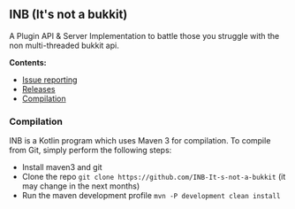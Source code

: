 ## INB (It's not a bukkit)
<p>A Plugin API & Server Implementation to battle those you struggle with the non multi-threaded bukkit api.</p>

**Contents:**
* [Issue reporting](https://github.com/INB-It-s-not-a-bukkit/INB/issues)
* [Releases](https://dev.azure.com/tomasdealmeida/INB%20(Its%20not%20a%20bukkit)/_release)
* [Compilation](#Compilation)


### Compilation
INB is a Kotlin program which uses Maven 3 for compilation. To compile from Git, simply perform the following steps:
* Install maven3 and git
* Clone the repo ``git clone https://github.com/INB-It-s-not-a-bukkit`` (it may change in the next months)
* Run the maven development profile ``mvn -P development clean install``

